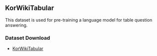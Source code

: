 ## KorWikiTabular
This dataset is used for pre-training a language model for table question answering. 

### Dataset Download
- [KorWikiTabular](https://drive.google.com/file/d/1kc6kjwBgGzQS3ljgyh8xBVWT23CLNHYe/view?usp=drive_link) 

